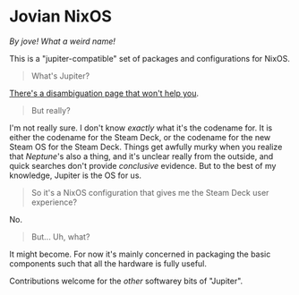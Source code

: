 Jovian NixOS
============

*By jove! What a weird name!*

This is a "jupiter-compatible" set of packages and configurations for NixOS.

> What's Jupiter?

[There's a disambiguation page that won't help you](https://en.wikipedia.org/wiki/Jupiter_(disambiguation)).

> But really?

I'm not really sure. I don't know *exactly* what it's the codename for. It is
either the codename for the Steam Deck, or the codename for the new Steam OS
for the Steam Deck. Things get awfully murky when you realize that *Neptune*'s
also a thing, and it's unclear really from the outside, and quick searches
don't provide *conclusive* evidence. But to the best of my knowledge, Jupiter
is the OS for us.

> So it's a NixOS configuration that gives me the Steam Deck user experience?

No.

> But... Uh, what?

It might become. For now it's mainly concerned in packaging the basic
components such that all the hardware is fully useful.

Contributions welcome for the *other* softwarey bits of "Jupiter".
